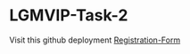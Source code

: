 # LGMVIP-Task-2

Visit this github deployment [Registration-Form](https://mr-vicky.github.io/LGMVIP-Task-2/)